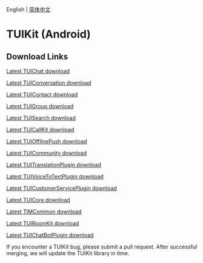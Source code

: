 English | [简体中文](./README_ZH.md)

# TUIKit (Android)

## Download Links

[Latest TUIChat download](https://im.sdk.qcloud.com/download/tuikit/7.7.5282/android/TUIChat.zip)

[Latest TUIConversation download](https://im.sdk.qcloud.com/download/tuikit/7.7.5282/android/TUIConversation.zip)

[Latest TUIContact download](https://im.sdk.qcloud.com/download/tuikit/7.7.5282/android/TUIContact.zip)

[Latest TUIGroup download](https://im.sdk.qcloud.com/download/tuikit/7.7.5282/android/TUIGroup.zip)

[Latest TUISearch download](https://im.sdk.qcloud.com/download/tuikit/7.7.5282/android/TUISearch.zip)

[Latest TUICallKit download](https://im.sdk.qcloud.com/download/tuikit/7.7.5282/android/TUICallKit.zip)

[Latest TUIOfflinePush download](https://im.sdk.qcloud.com/download/tuikit/7.7.5282/android/TUIOfflinePush.zip)

[Latest TUICommunity download](https://im.sdk.qcloud.com/download/tuikit/7.7.5282/android/TUICommunity.zip)

[Latest TUITranslationPlugin download](https://im.sdk.qcloud.com/download/tuikit/7.7.5282/android/TUITranslationPlugin.zip)

[Latest TUIVoiceToTextPlugin download](https://im.sdk.qcloud.com/download/tuikit/7.7.5282/android/TUIVoiceToTextPlugin.zip)

[Latest TUICustomerServicePlugin download](https://im.sdk.qcloud.com/download/tuikit/7.7.5282/android/TUICustomerServicePlugin.zip)

[Latest TUICore download](https://im.sdk.qcloud.com/download/tuikit/7.7.5282/android/TUICore.zip)

[Latest TIMCommon download](https://im.sdk.qcloud.com/download/tuikit/7.7.5282/android/TIMCommon.zip)

[Latest TUIRoomKit download](https://im.sdk.qcloud.com/download/tuikit/7.7.5282/android/TUIRoomKit.zip)

[Latest TUIChatBotPlugin download](https://im.sdk.qcloud.com/download/tuikit/7.7.5282/android/TUIChatBotPlugin.zip)

If you encounter a TUIKit bug, please submit a pull request. After successful merging, we will update the TUIKit library in time.
